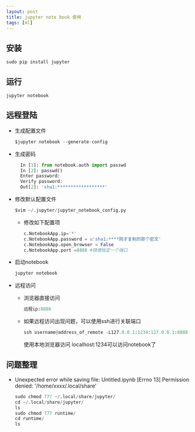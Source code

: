 ```yaml
---
layout: post
title: jupyter note book 使用 
tags: [ml]
---
```



安装
----------
```
sudo pip install jupyter
```

运行
-------
```
jupyter notebook
```

远程登陆
------

+ 生成配置文件
   ```python
   $jupyter notebook --generate-config
   ```
+ 生成密码
  ```python 
    In [1]: from notebook.auth import passwd
    In [2]: passwd()
    Enter password: 
    Verify password: 
    Out[2]: 'sha1:******************'
  ```
+ 修改默认配置文件
  ```python
  $vim ~/.jupyter/jupyter_notebook_config.py
  ```
  - 修改如下配置项
    ```python
    c.NotebookApp.ip='*'
    c.NotebookApp.password = u'sha1:****刚才复制的那个密文'
    c.NotebookApp.open_browser = False
    c.NotebookApp.port =8888 #随便指定一个端口
    ```
+ 启动notebook 
  ```python
  jupyter notebook
  ```
+ 远程访问
  - 浏览器直接访问 
    ```python
    远程ip:8888
    ```

  - 如果远程访问出现问题，可以使用ssh进行关联端口
    ```python
    ssh username@address_of_remote -L127.0.0.1:1234:127.0.0.1:8888
    ```
    使用本地浏览器访问 localhost:1234可以访问notebook了

问题整理
---------
+ Unexpected error while saving file: Untitled.ipynb [Errno 13] Permission denied: '/home/xxxx/.local/share'
   ```python
   sudo chmod 777 ~/.local/share/jupyter/
   cd ~/.local/share/jupyter/
   ls
   sudo chmod 777 runtime/
   cd runtime/
   ls
   ``` 
